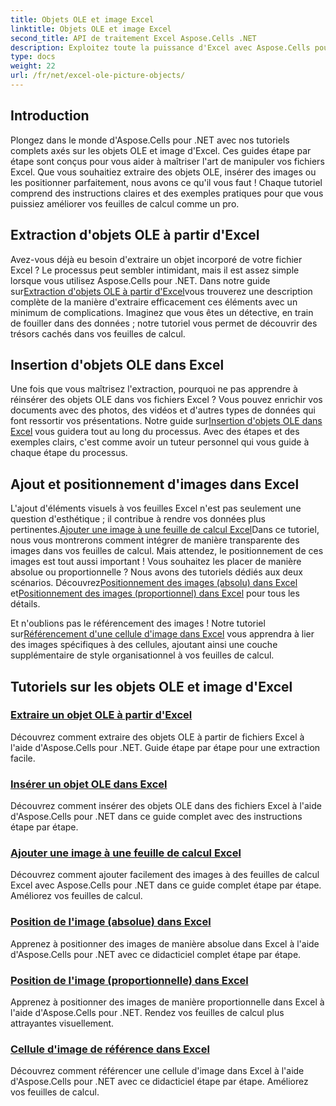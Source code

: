 ```yaml
---
title: Objets OLE et image Excel
linktitle: Objets OLE et image Excel
second_title: API de traitement Excel Aspose.Cells .NET
description: Exploitez toute la puissance d'Excel avec Aspose.Cells pour .NET. Maîtrisez les objets OLE et la gestion des images grâce à nos didacticiels faciles à suivre.
type: docs
weight: 22
url: /fr/net/excel-ole-picture-objects/
---
```

## Introduction

Plongez dans le monde d'Aspose.Cells pour .NET avec nos tutoriels complets axés sur les objets OLE et image d'Excel. Ces guides étape par étape sont conçus pour vous aider à maîtriser l'art de manipuler vos fichiers Excel. Que vous souhaitiez extraire des objets OLE, insérer des images ou les positionner parfaitement, nous avons ce qu'il vous faut ! Chaque tutoriel comprend des instructions claires et des exemples pratiques pour que vous puissiez améliorer vos feuilles de calcul comme un pro.

## Extraction d'objets OLE à partir d'Excel

 Avez-vous déjà eu besoin d'extraire un objet incorporé de votre fichier Excel ? Le processus peut sembler intimidant, mais il est assez simple lorsque vous utilisez Aspose.Cells pour .NET. Dans notre guide sur[Extraction d'objets OLE à partir d'Excel](./extract-ole-object-from-excel/)vous trouverez une description complète de la manière d'extraire efficacement ces éléments avec un minimum de complications. Imaginez que vous êtes un détective, en train de fouiller dans des données ; notre tutoriel vous permet de découvrir des trésors cachés dans vos feuilles de calcul.

## Insertion d'objets OLE dans Excel

 Une fois que vous maîtrisez l'extraction, pourquoi ne pas apprendre à réinsérer des objets OLE dans vos fichiers Excel ? Vous pouvez enrichir vos documents avec des photos, des vidéos et d'autres types de données qui font ressortir vos présentations. Notre guide sur[Insertion d'objets OLE dans Excel](./insert-ole-object-into-excel/) vous guidera tout au long du processus. Avec des étapes et des exemples clairs, c'est comme avoir un tuteur personnel qui vous guide à chaque étape du processus.

## Ajout et positionnement d'images dans Excel

 L'ajout d'éléments visuels à vos feuilles Excel n'est pas seulement une question d'esthétique ; il contribue à rendre vos données plus pertinentes.[Ajouter une image à une feuille de calcul Excel](./add-picture-to-excel/)Dans ce tutoriel, nous vous montrerons comment intégrer de manière transparente des images dans vos feuilles de calcul. Mais attendez, le positionnement de ces images est tout aussi important ! Vous souhaitez les placer de manière absolue ou proportionnelle ? Nous avons des tutoriels dédiés aux deux scénarios. Découvrez[Positionnement des images (absolu) dans Excel](./position-picture-absolute-excel/) et[Positionnement des images (proportionnel) dans Excel](./position-picture-proportional-excel/) pour tous les détails.

 Et n'oublions pas le référencement des images ! Notre tutoriel sur[Référencement d'une cellule d'image dans Excel](./reference-picture-cell-excel/) vous apprendra à lier des images spécifiques à des cellules, ajoutant ainsi une couche supplémentaire de style organisationnel à vos feuilles de calcul. 

## Tutoriels sur les objets OLE et image d'Excel
### [Extraire un objet OLE à partir d'Excel](./extract-ole-object-from-excel/)
Découvrez comment extraire des objets OLE à partir de fichiers Excel à l'aide d'Aspose.Cells pour .NET. Guide étape par étape pour une extraction facile.
### [Insérer un objet OLE dans Excel](./insert-ole-object-into-excel/)
Découvrez comment insérer des objets OLE dans des fichiers Excel à l'aide d'Aspose.Cells pour .NET dans ce guide complet avec des instructions étape par étape.
### [Ajouter une image à une feuille de calcul Excel](./add-picture-to-excel/)
Découvrez comment ajouter facilement des images à des feuilles de calcul Excel avec Aspose.Cells pour .NET dans ce guide complet étape par étape. Améliorez vos feuilles de calcul.
### [Position de l'image (absolue) dans Excel](./position-picture-absolute-excel/)
Apprenez à positionner des images de manière absolue dans Excel à l'aide d'Aspose.Cells pour .NET avec ce didacticiel complet étape par étape.
### [Position de l'image (proportionnelle) dans Excel](./position-picture-proportional-excel/)
Apprenez à positionner des images de manière proportionnelle dans Excel à l'aide d'Aspose.Cells pour .NET. Rendez vos feuilles de calcul plus attrayantes visuellement.
### [Cellule d'image de référence dans Excel](./reference-picture-cell-excel/)
Découvrez comment référencer une cellule d'image dans Excel à l'aide d'Aspose.Cells pour .NET avec ce didacticiel étape par étape. Améliorez vos feuilles de calcul.